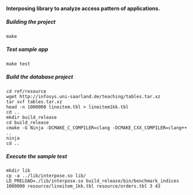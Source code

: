 #### Interposing library to analyze access pattern of applications.

##### Building the project
```
make
```

##### Test sample app
```
make test
```

##### Build the database project
```
cd ref/resource
wget http://infosys.uni-saarland.de/teaching/tables.tar.xz
tar xvf tables.tar.xz
head -n 1000000 lineitem.tbl > lineitem1kk.tbl
cd ..
mkdir build_release
cd build_release
cmake -G Ninja -DCMAKE_C_COMPILER=clang -DCMAKE_CXX_COMPILER=clang++ ..
ninja
cd ..
```

##### Execute the sample test
```
mkdir lib
cp -a ../lib/interpose.so lib/
LD_PRELOAD=./lib/interpose.so build_release/bin/benchmark_indices 1000000 resource/lineitem_1kk.tbl resource/orders.tbl 3 43
```
